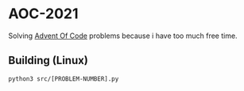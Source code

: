 # AOC-2021

Solving [Advent Of Code](https://adventofcode.com/2021/day/1) problems because i have too much free time.

## Building (Linux)
```
python3 src/[PROBLEM-NUMBER].py
```

